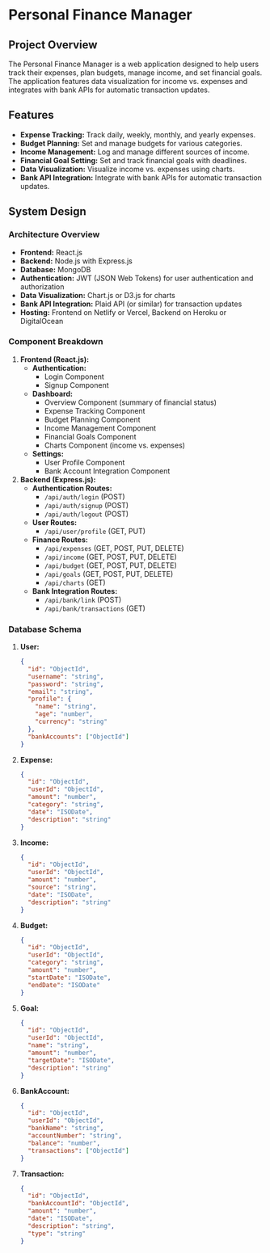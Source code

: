 # Personal Finance Manager

## Project Overview

The Personal Finance Manager is a web application designed to help users track their expenses, plan budgets, manage income, and set financial goals. The application features data visualization for income vs. expenses and integrates with bank APIs for automatic transaction updates.

## Features

- **Expense Tracking:** Track daily, weekly, monthly, and yearly expenses.
- **Budget Planning:** Set and manage budgets for various categories.
- **Income Management:** Log and manage different sources of income.
- **Financial Goal Setting:** Set and track financial goals with deadlines.
- **Data Visualization:** Visualize income vs. expenses using charts.
- **Bank API Integration:** Integrate with bank APIs for automatic transaction updates.

## System Design

### Architecture Overview

- **Frontend:** React.js
- **Backend:** Node.js with Express.js
- **Database:** MongoDB
- **Authentication:** JWT (JSON Web Tokens) for user authentication and authorization
- **Data Visualization:** Chart.js or D3.js for charts
- **Bank API Integration:** Plaid API (or similar) for transaction updates
- **Hosting:** Frontend on Netlify or Vercel, Backend on Heroku or DigitalOcean

### Component Breakdown

1. **Frontend (React.js):**
   - **Authentication:**
     - Login Component
     - Signup Component
   - **Dashboard:**
     - Overview Component (summary of financial status)
     - Expense Tracking Component
     - Budget Planning Component
     - Income Management Component
     - Financial Goals Component
     - Charts Component (income vs. expenses)
   - **Settings:**
     - User Profile Component
     - Bank Account Integration Component
2. **Backend (Express.js):**
   - **Authentication Routes:**
     - `/api/auth/login` (POST)
     - `/api/auth/signup` (POST)
     - `/api/auth/logout` (POST)
   - **User Routes:**
     - `/api/user/profile` (GET, PUT)
   - **Finance Routes:**
     - `/api/expenses` (GET, POST, PUT, DELETE)
     - `/api/income` (GET, POST, PUT, DELETE)
     - `/api/budget` (GET, POST, PUT, DELETE)
     - `/api/goals` (GET, POST, PUT, DELETE)
     - `/api/charts` (GET)
   - **Bank Integration Routes:**
     - `/api/bank/link` (POST)
     - `/api/bank/transactions` (GET)

### Database Schema

1. **User:**
   ```json
   {
     "id": "ObjectId",
     "username": "string",
     "password": "string",
     "email": "string",
     "profile": {
       "name": "string",
       "age": "number",
       "currency": "string"
     },
     "bankAccounts": ["ObjectId"]
   }
   ```

2. **Expense:**
   ```json
   {
     "id": "ObjectId",
     "userId": "ObjectId",
     "amount": "number",
     "category": "string",
     "date": "ISODate",
     "description": "string"
   }
   ```

3. **Income:**
   ```json
   {
     "id": "ObjectId",
     "userId": "ObjectId",
     "amount": "number",
     "source": "string",
     "date": "ISODate",
     "description": "string"
   }
   ```

4. **Budget:**
   ```json
   {
     "id": "ObjectId",
     "userId": "ObjectId",
     "category": "string",
     "amount": "number",
     "startDate": "ISODate",
     "endDate": "ISODate"
   }
   ```

5. **Goal:**
   ```json
   {
     "id": "ObjectId",
     "userId": "ObjectId",
     "name": "string",
     "amount": "number",
     "targetDate": "ISODate",
     "description": "string"
   }
   ```

6. **BankAccount:**
   ```json
   {
     "id": "ObjectId",
     "userId": "ObjectId",
     "bankName": "string",
     "accountNumber": "string",
     "balance": "number",
     "transactions": ["ObjectId"]
   }
   ```

7. **Transaction:**
   ```json
   {
     "id": "ObjectId",
     "bankAccountId": "ObjectId",
     "amount": "number",
     "date": "ISODate",
     "description": "string",
     "type": "string" 
   }
   ```